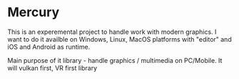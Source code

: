 # Mercury

This is an experemental project to handle work with modern graphics.
I want to do it availble on Windows, Linux, MacOS platforms with "editor" and iOS and Android as runtime.

Main purpose of it library - handle graphics / multimedia on PC/Mobile.
It will vulkan first, VR first library
